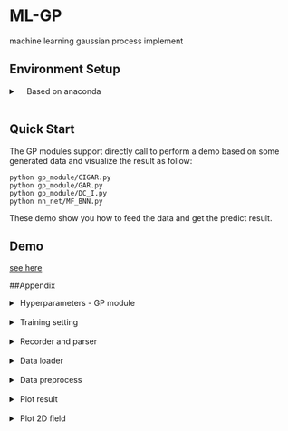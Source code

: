 # ML-GP

machine learning gaussian process implement



## Environment Setup

<details>
<summary>&#160;&#160;&#160; Based on anaconda</summary>
<pre style="background-color:WhiteSmoke;">
conda create -n ML_GP python=3.8
conda activate ML_GP
conda install numpy
conda install -c pytorch pytorch
conda install -c conda-forge tensorly
conda install scipy
conda install -c conda-forge scikit-learn
</pre>
</details>
<br>


## Quick Start
The GP modules support directly call to perform a demo based on some generated data and visualize the result as follow:
```
python gp_module/CIGAR.py
python gp_module/GAR.py
python gp_module/DC_I.py
python nn_net/MF_BNN.py
```
These demo show you how to feed the data and get the predict result.
<br> 

## Demo

[see here](./demo/README.md)
<br>

##Appendix

<details>
<summary>&#160;Hyperparameters - GP module</summary>
&#160;&#160;&#160;Almost all the hyperparameters can be set via a Python "Dictionary". Defining in this way can help us store the hyperparameters, which is convenient for reproducing results.<br>
&#160;&#160;&#160;Take CIGP module as an example. The hyperparameters are defined in the head of <a href="./gp_module/cigp.py">cigp.py</a>.<br>

<pre style="background-color:WhiteSmoke;">
default_module_config = {
    'dataset' : {'name': 'Piosson_mfGent_v5',
                 'interp_data': False,
                 
                 # preprocess
                 'seed': None,
                 'train_start_index': 0,
                 'train_sample': 8, 
                 'eval_start_index': 0, 
                 'eval_sample':256,
                
                 'inputs_format': ['x[0]'],
                 'outputs_format': ['y[2]'],

                 'force_2d': True,
                 'x_sample_to_last_dim': False,
                 'y_sample_to_last_dim': True,
                 'slice_param': [0.6, 0.4], #only available for dataset, which not seperate train and test before
                 },

    'lr': {'kernel':0.01, 
           'optional_param':0.01, 
           'noise':0.01},
    'weight_decay': 1e-3,

    'kernel': {
            'K1': {'SE': {'exp_restrict':True, 'length_scale':1., 'scale': 1.}},
              },
    'evaluate_method': ['mae', 'rmse', 'r2'],
    'optimizer': 'adam',
    'exp_restrict': False,
    'input_normalize': True,
    'output_normalize': True,
    'noise_init' : 1.,
    'cuda': False,
}
</pre>
&#160;&#160;&bull;&#160; 'dataset': record hyperparam of dataset.
<br>&#160;&#160;&bull;&#160; 'lr': : Learning rate. Learning rate is defined as dict. You can use it to set different params with their specific learning rate.
<br>&#160;&#160;&bull;&#160; 'weight_decay': Params penalty coefficient. Set higher to avoid overfitting.
<br>&#160;&#160;&bull;&#160; 'kernel': Define what kernel is use. It also support multi-kernel. For multi-kernel, it can be define as
<pre style="background-color:WhiteSmoke;">
'kernel': {
            'K1': {'SE': {'exp_restrict':True, 'length_scale':1., 'scale': 1.}},
            'K2': {'Linear': {'exp_restrict':True, 'length_scale':1., 'scale': 1.}},
              },
</pre>
<br>&#160;&#160;&bull;&#160; 'evaluate_method': Define how to evaluate the inference result.
<br>&#160;&#160;&bull;&#160; 'optimizer': Pytorch optimizer.
<br>&#160;&#160;&bull;&#160; 'exp_restrict': If set true, the noise will be compute in torch.exp(noise).
<br>&#160;&#160;&bull;&#160; 'input_normalize': If set true, the intput data will be preprocess by normalization.
<br>&#160;&#160;&bull;&#160; 'output_normalize': If set true, the output data will be preprocess by normalization.
<br>&#160;&#160;&bull;&#160; 'noise_init': Noise initialize value. It should be float, not int.
<br>&#160;&#160;&bull;&#160; 'cuda': Set True to enable gpu acclerating.
</details>
<br>

<details>
<summary>&#160;Training setting</summary>
<br>&#160;&#160;&#160;Training controller using to record result, save module training status. The setting was defined in the head of <a href="utils/main_controller.py">main_controller</a> as shown as followed.
<pre style="background-color:WhiteSmoke;">
default_controller_config = {
    'check_point': [1, 10, 100, 300, 500, 1000],
    'max_epoch': 1000,
    'record_file_dir': './exp/'}
</pre>
&#160;&#160;&bull;&#160; 'check_point': when reach check_point epoch, eval the module
<br>&#160;&#160;&bull;&#160; 'max_epoch': max training epoch
<br>&#160;&#160;&bull;&#160; 'record_file_dir': path to save result
</details>
<br>

<details>
<summary>&#160;Recorder and parser</summary>
&#160;&#160;&#160; Recorder and parser was define in <a href="./utils/mlgp_result_record.py">mlgp_result_record</a>. It mainly records the module hyperparameters and result.
Directly call it and it will generate "./record_test.txt" file, showing how recorder and parser work.
<pre style="background-color:WhiteSmoke;">
python utils/mlgp_result_record.py
</pre>
</details>
<br>

<details>
<summary>&#160;Data loader</summary>
&#160;&#160;&#160;Due to various formats on different dataset, data_loader only require 4 returning results. It's determined to be order like this "x_train, y_train, x_eval, y_eval". The 'x_eval, y_eval' can be None. But 'x_train, y_train' is need. All of them should be list.
<br>
<br>
&#160;&#160;&#160;The default support format is '.mat', format of matlab. If you want to added new format support, the only requirement is returning 4 result.
</details>
<br> 


<details>
<summary>&#160;Data preprocess</summary>
&#160;&#160;&#160;This data process has a default config and require 4 inputs. "x_train, y_train, x_eval, y_eval". The 'x_eval, y_eval' can be None. But 'x_train, y_train' is need.<br>
&#160;&#160;&#160;Take default config as example. Here we explain how it work:

<pre style="background-color:WhiteSmoke;">
preprocess_default_config_dict = {
    'seed': None,

    # now only available for dataset, which not seperate train and test before
    'slice_param': [0.6, 0.4],

    # define sample select
    'train_start_index': 0, 
    'train_sample': 8, 
    'eval_start_index': 0, 
    'eval_sample':256,
    
    # others
    'force_2d': False,
    'x_sample_to_last_dim': False,
    'y_sample_to_last_dim': False,
    
    # define multi fidelity input/output format
    'inputs_format': ['x[0]'],
    'outputs_format': ['y[0]', 'y[2]']}
</pre>
&#160;&#160;&bull;&#160; 'seed': Seed use for shuffling on x_train, y_train. Notice: shuffling only work on x_train,y_train, not work on x_eval, y_eval.
<br>&#160;&#160;&bull;&#160; 'slice_param': Only valid when x_eval, y_eval is None. Slice x_train, y_train into two parts, the first one is train_sample, the second one is eval sample.
<br>&#160;&#160;&bull;&#160; 'train_start_index', 'train_sample': Meaning the output x_tr = x_tr[train_start_index: train_start_index+train_sample].
<br>&#160;&#160;&bull;&#160; 'eval_start_index', 'eval_sample': Meaning the output x_eval = x_eval[eval_start_index: eval_start_index+eval_sample].
<br>&#160;&#160;&bull;&#160; 'force_2d': If true, then the x, y will be reshape to 2D.
<br>&#160;&#160;&bull;&#160; 'x_sample_to_last_dim', 'y_sample_to_last_dim': It's supposed that the first dim determine sample. If true, put the first dim to last dim.
<br>&#160;&#160;&bull;&#160; 'inputs_format', 'outputs_format': This is the last step of preprocess. It work as "eval(cmd)". Meaning that the strings in the list is supposed to be 'code'(for example, if x = a+b, then the code is 'a+b'). And the list means multi input/output. We use more code to explain how it works. This may be difficult to understand at first, but it work well for tracking how the preprocess was made on specific dataset. 

<pre style="background-color:WhiteSmoke;">
#Here, after the previous step, we got x, y.(actually got two pairs, x_tr, y_tr; x_te, y_te. This function will process data in the sample way for this two pairs). All of them are list. 

#Suppose if we have input x0, dims like (n,m). y1(n,d1), y2(n,d2), y3(n,d3) as multi-fidelity.
#Then we have
x = [x0]
y = [y1,y2,y3]

#If model only need y1.
'outputs_format': ['y[0]'],

#if model need y2 - y1 as output
'outputs_format': ['y[1] - y[0]'],

#if model need y1, y3(in order)
'outputs_format': ['y[0]', 'y[3]'],

# if model need y3, y1(in order)
'outputs_format': ['y[3]', 'y[0]'],

#if model only need the first 2 value of dim-m of x.
'inputs_format': ['x[0][:, 0:2]'],

#if model only need the last 3 value of dim-m of x.
'inputs_format': ['x[0][:, -2:]'],
</pre>
</details>
<br> 


<details>
<summary>&#160;Plot result</summary>
Try and see how it work:
<pre style="background-color:WhiteSmoke;">
python visualize_tools/plot.py
</pre>
</details>
<br>


<details>
<summary>&#160;Plot 2D field</summary>
Try any quick-start demo and see how it work after the demo finish training:
<pre style="background-color:WhiteSmoke;">
python gp_module/CIGAR.py
</pre>
</details>
<br>

